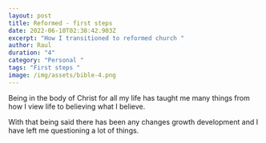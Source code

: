 ```yaml
---
layout: post
title: Reformed - first steps
date: 2022-06-10T02:38:42.903Z
excerpt: "How I transitioned to reformed church "
author: Raul
duration: "4"
category: "Personal "
tags: "First steps "
image: /img/assets/bible-4.png
---
```

Being in the body of Christ for all my life has taught me many things from how I view life to believing what I believe. 

With that being said there has been any changes growth development and I have left me questioning a lot of things.